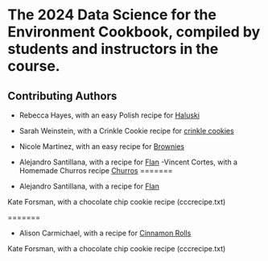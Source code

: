 # The 2024 Data Science for the Environment Cookbook, compiled by students and instructors in the course.  

## Contributing Authors

- Rebecca Hayes, with an easy Polish recipe for [Haluski](haluski.txt) 
- Sarah Weinstein, with a Crinkle Cookie recipe for [crinkle cookies](recipe.txt)

- Nicole Martinez, with an easy recipe for [Brownies](brownies.txt) 

- Alejandro Santillana, with a recipe for [Flan](flan.txt)
-Vincent Cortes, with a Homemade Churros recipe [Churros](HomemadeChurros.txt)
=======

- Alejandro Santillana, with a recipe for [Flan](flan.txt)

Kate Forsman, with a chocolate chip cookie recipe (cccrecipe.txt) 


=======
- Alison Carmichael, with a recipe for [Cinnamon Rolls](Cinnamonrolls.txt)

Kate Forsman, with a chocolate chip cookie recipe (cccrecipe.txt) 

